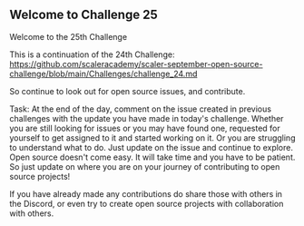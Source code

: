 ## Welcome to Challenge 25

Welcome to the 25th Challenge 

This is a continuation of the 24th Challenge: https://github.com/scaleracademy/scaler-september-open-source-challenge/blob/main/Challenges/challenge_24.md

So continue to look out for open source issues, and contribute. 

Task: 
At the end of the day, comment on the issue created in previous challenges with the update you have made in today's challenge. Whether you are still looking for issues or you may have found one, requested for yourself to get assigned to it and started working on it. Or you are struggling to understand what to do. Just update on the issue and continue to explore. Open source doesn't come easy. It will take time and you have to be patient. So just update on where you are on your journey of contributing to open source projects! 

If you have already made any contributions do share those with others in the Discord, or even try to create open source projects with collaboration with others. 